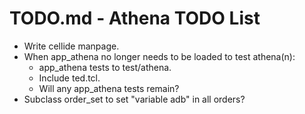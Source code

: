# TODO.md - Athena TODO List

- Write cellide manpage.
- When app_athena no longer needs to be loaded to test athena(n):
    - app_athena tests to test/athena.
    - Include ted.tcl.
    - Will any app_athena tests remain?
- Subclass order_set to set "variable adb" in all orders?



